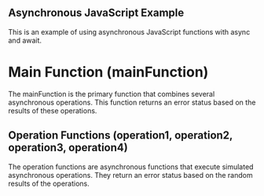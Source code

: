 ## Asynchronous JavaScript Example
This is an example of using asynchronous JavaScript functions with async and await.

# Main Function (mainFunction)
The mainFunction is the primary function that combines several asynchronous operations. This function returns an error status based on the results of these operations.

## Operation Functions (operation1, operation2, operation3, operation4)
The operation functions are asynchronous functions that execute simulated asynchronous operations. They return an error status based on the random results of the operations.
